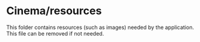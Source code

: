 # Cinema/resources

This folder contains resources (such as images) needed by the application. This file can
be removed if not needed.
